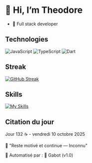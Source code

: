 # 👋 Hi, I’m  Theodore
  
- 🌱 Full stack developer

  
## Technologies

![JavaScript](https://img.shields.io/badge/JavaScript-yellow)
![TypeScript](https://img.shields.io/badge/TypeScript-blue)
![Dart](https://img.shields.io/badge/Dart-00BFFF)

## Streak

[![GitHub Streak](https://streak-stats.demolab.com?user=Theodorebinda&theme=tokyonight-duo&border_radius=5&locale=fr&date_format=j%20M%5B%20Y%5D)](https://github.com/Theodorebinda)

## Skills

[![My Skills](https://skillicons.dev/icons?i=wordpress,html,css,tailwind,js,ts,py,dart,nodejs,react,nextjs,express,figma,bash,postgres,flutter,mysql&perline=9)](https://skillicons.dev)

## Citation du jour
<!--START_QUOTE-->
Jour 132 ☕ - vendredi 10 octobre 2025

💬 "Reste motivé et continue — Inconnu"
<!--END_QUOTE-->


🔧 Automatisé par : 🤖 Gabot (v1.0)




